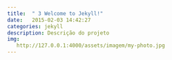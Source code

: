 ```yaml
---
title:  " 3 Welcome to Jekyll!"
date:   2015-02-03 14:42:27
categories: jekyll
description: Descrição do projeto
img:
   http://127.0.0.1:4000/assets/imagem/my-photo.jpg
---
```

